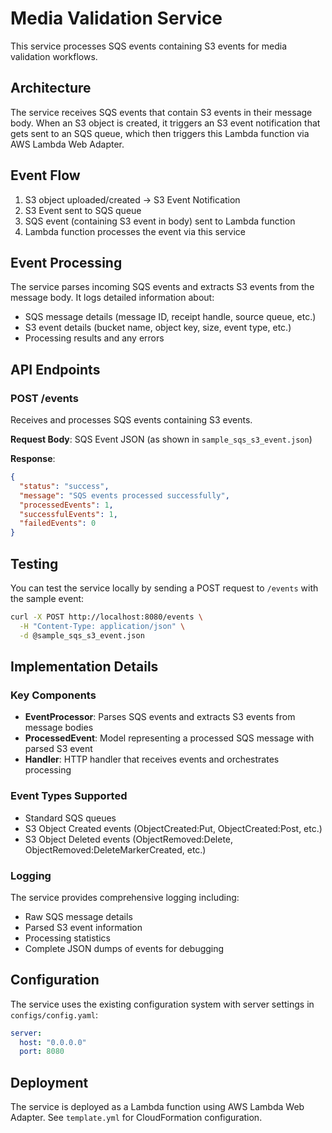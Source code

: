 # Media Validation Service

This service processes SQS events containing S3 events for media validation workflows.

## Architecture

The service receives SQS events that contain S3 events in their message body. When an S3 object is created, it triggers an S3 event notification that gets sent to an SQS queue, which then triggers this Lambda function via AWS Lambda Web Adapter.

## Event Flow

1. S3 object uploaded/created → S3 Event Notification
2. S3 Event sent to SQS queue 
3. SQS event (containing S3 event in body) sent to Lambda function
4. Lambda function processes the event via this service

## Event Processing

The service parses incoming SQS events and extracts S3 events from the message body. It logs detailed information about:

- SQS message details (message ID, receipt handle, source queue, etc.)
- S3 event details (bucket name, object key, size, event type, etc.)
- Processing results and any errors

## API Endpoints

### POST /events

Receives and processes SQS events containing S3 events.

**Request Body**: SQS Event JSON (as shown in `sample_sqs_s3_event.json`)

**Response**:
```json
{
  "status": "success",
  "message": "SQS events processed successfully", 
  "processedEvents": 1,
  "successfulEvents": 1,
  "failedEvents": 0
}
```

## Testing

You can test the service locally by sending a POST request to `/events` with the sample event:

```bash
curl -X POST http://localhost:8080/events \
  -H "Content-Type: application/json" \
  -d @sample_sqs_s3_event.json
```

## Implementation Details

### Key Components

- **EventProcessor**: Parses SQS events and extracts S3 events from message bodies
- **ProcessedEvent**: Model representing a processed SQS message with parsed S3 event
- **Handler**: HTTP handler that receives events and orchestrates processing

### Event Types Supported

- Standard SQS queues
- S3 Object Created events (ObjectCreated:Put, ObjectCreated:Post, etc.)
- S3 Object Deleted events (ObjectRemoved:Delete, ObjectRemoved:DeleteMarkerCreated, etc.)

### Logging

The service provides comprehensive logging including:
- Raw SQS message details
- Parsed S3 event information
- Processing statistics
- Complete JSON dumps of events for debugging

## Configuration

The service uses the existing configuration system with server settings in `configs/config.yaml`:

```yaml
server:
  host: "0.0.0.0"
  port: 8080
```

## Deployment

The service is deployed as a Lambda function using AWS Lambda Web Adapter. See `template.yml` for CloudFormation configuration. 